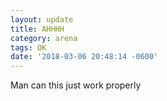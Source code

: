 ```yaml
---
layout: update
title: AHHHH
category: arena
tags: OK
date: '2018-03-06 20:48:14 -0600'
---
```


Man can this just work properly
